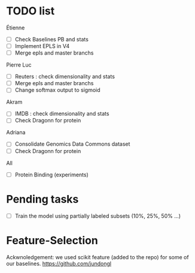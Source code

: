 # TODO list

Étienne
- [ ] Check Baselines PB and stats
- [ ] Implement EPLS in V4
- [ ] Merge epls and master branchs

Pierre Luc
- [ ] Reuters : check dimensionality and stats
- [ ] Merge epls and master branchs
- [ ] Change softmax output to sigmoid

Akram
- [ ] IMDB : check dimensionality and stats
- [ ] Check Dragonn for protein 

Adriana
- [ ] Consolidate Genomics Data Commons dataset
- [ ] Check Dragonn for protein 

All
- [ ] Protein Binding (experiments)

# Pending tasks
- [ ] Train the model using partially labeled subsets (10%, 25%, 50% ...)

# Feature-Selection
Ackwnoledgement: we used scikit feature (added to the repo) for some of our baselines.
https://github.com/jundongl
